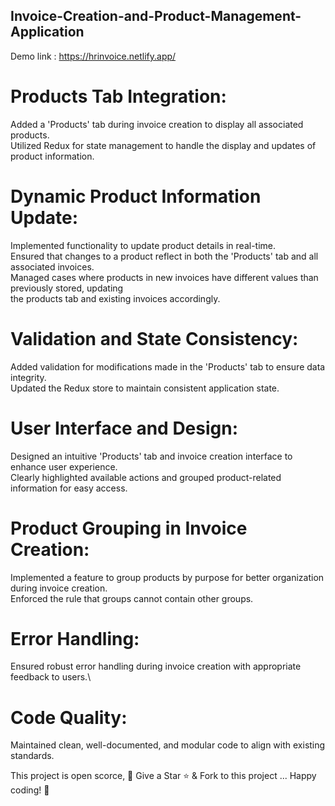 ## Invoice-Creation-and-Product-Management-Application

Demo link : https://hrinvoice.netlify.app/

# Products Tab Integration:

Added a 'Products' tab during invoice creation to display all associated products.\
Utilized Redux for state management to handle the display and updates of product information.

# Dynamic Product Information Update:

Implemented functionality to update product details in real-time.\
Ensured that changes to a product reflect in both the 'Products' tab and all associated invoices.\
Managed cases where products in new invoices have different values than previously stored, updating \
the products tab and existing invoices accordingly.

# Validation and State Consistency:

Added validation for modifications made in the 'Products' tab to ensure data integrity.\
Updated the Redux store to maintain consistent application state.

# User Interface and Design:

Designed an intuitive 'Products' tab and invoice creation interface to enhance user experience.\
Clearly highlighted available actions and grouped product-related information for easy access.

# Product Grouping in Invoice Creation:

Implemented a feature to group products by purpose for better organization during invoice creation.\
Enforced the rule that groups cannot contain other groups.

# Error Handling:

Ensured robust error handling during invoice creation with appropriate feedback to users.\

# Code Quality:

Maintained clean, well-documented, and modular code to align with existing standards.

This project is open scorce, 🚀 Give a Star ⭐️ & Fork to this project ... Happy coding! 🤩